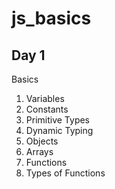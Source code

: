 # js_basics

## Day 1

Basics

1.  Variables
2.  Constants
3.  Primitive Types
4.  Dynamic Typing
5.  Objects
6.  Arrays
7.  Functions
8.  Types of Functions
